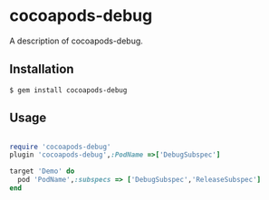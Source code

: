 # cocoapods-debug

A description of cocoapods-debug.

## Installation

    $ gem install cocoapods-debug

## Usage

```ruby

require 'cocoapods-debug'
plugin 'cocoapods-debug',:PodName =>['DebugSubspec']

target 'Demo' do
  pod 'PodName',:subspecs => ['DebugSubspec','ReleaseSubspec']
end


```
